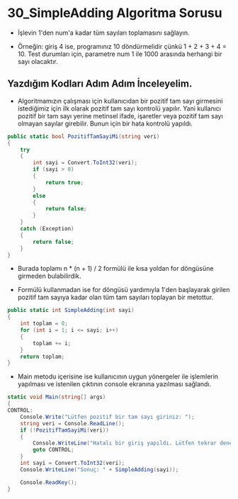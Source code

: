# 30_SimpleAdding Algoritma Sorusu

* İşlevin 1'den num'a kadar tüm sayıları toplamasını sağlayın.

* Örneğin: giriş 4 ise, programınız 10 döndürmelidir çünkü 1 + 2 + 3 + 4 = 10. Test durumları için, parametre num 1 ile 1000 arasında herhangi bir sayı olacaktır.

## Yazdığım Kodları Adım Adım İnceleyelim.

* Algoritmamızın çalışması için kullanıcıdan bir pozitif tam sayı girmesini istediğimiz için ilk olarak pozitif tam sayı kontrolü yapılır. Yani kullanıcı pozitif bir tam sayı yerine metinsel ifade, işaretler veya pozitif tam sayı olmayan sayılar girebilir. Bunun için bir hata kontrolü yapıldı.

~~~ C#
public static bool PozitifTamSayiMi(string veri)
{
    try
    {
        int sayi = Convert.ToInt32(veri);
        if (sayi > 0)
        {
            return true;
        }
        else
        {
            return false;
        }
    }
    catch (Exception)
    {
        return false;
    }
}
~~~

* Burada toplamı n * (n + 1) / 2 formülü ile kısa yoldan for döngüsüne girmeden bulabilirdik. 

* Formülü kullanmadan ise for döngüsü yardımıyla 1'den başlayarak girilen pozitif tam sayıya kadar olan tüm tam sayıları toplayan bir metottur.

~~~ C#
public static int SimpleAdding(int sayi)
{
    int toplam = 0;
    for (int i = 1; i <= sayi; i++)
    {
        toplam += i;
    }
    return toplam;
}
~~~

* Main metodu içerisine ise kullanıcının uygun yönergeler ile işlemlerin yapılması ve istenilen çıktının console ekranına yazılması sağlandı.

~~~ C#
static void Main(string[] args)
{
CONTROL:
    Console.Write("Lütfen pozitif bir tam sayı giriniz: ");
    string veri = Console.ReadLine();
    if (!PozitifTamSayiMi(veri))
    {
        Console.WriteLine("Hatalı bir giriş yapıldı. Lütfen tekrar deneyiniz.");
        goto CONTROL;
    }
    int sayi = Convert.ToInt32(veri);
    Console.WriteLine("Sonuç: " + SimpleAdding(sayi));

    Console.ReadKey();
}
~~~